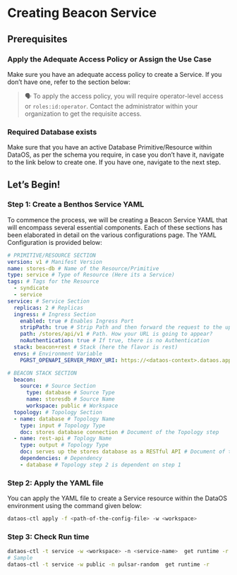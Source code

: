 # Creating Beacon Service

## Prerequisites

### Apply the Adequate Access Policy or Assign the Use Case

Make sure you have an adequate access policy to create a Service. If you don’t have one, refer to the section below:

> 🗣 To apply the access policy, you will require operator-level access or `roles:id:operator`. Contact the administrator within your organization to get the requisite access.


### Required Database exists

Make sure that you have an active Database Primitive/Resource within DataOS, as per the schema you require, in case you don’t have it, navigate to the link below to create one. If you have one, navigate to the next step.

## Let’s Begin!

### Step 1: Create a Benthos Service YAML

To commence the process, we will be creating a Beacon Service YAML that will encompass several essential components. Each of these sections has been elaborated in detail on the various configurations page. The YAML Configuration is provided below:

```yaml
# PRIMITIVE/RESOURCE SECTION
version: v1 # Manifest Version
name: stores-db # Name of the Resource/Primitive
type: service # Type of Resource (Here its a Service)
tags: # Tags for the Resource
  - syndicate
  - service
service: # Service Section
  replicas: 2 # Replicas
  ingress: # Ingress Section
    enabled: true # Enables Ingress Port
    stripPath: true # Strip Path and then forward the request to the upstream service.
    path: /stores/api/v1 # Path. How your URL is going to appear?
    noAuthentication: true # If true, there is no Authentication
  stack: beacon+rest # Stack (here the flavor is rest)
  envs: # Environment Variable
    PGRST_OPENAPI_SERVER_PROXY_URI: https://<dataos-context>.dataos.app/<database-path> # e.g. https://adapting-spaniel.dataos.app/citybase/api/v1/

# BEACON STACK SECTION
  beacon: 
    source: # Source Section
      type: database # Source Type
      name: storesdb # Source Name
      workspace: public # Workspace
  topology: # Topology Section
  - name: database # Topology Name
    type: input # Topology Type
    doc: stores database connection # Document of the Topology step
  - name: rest-api # Toplogy Name
    type: output # Topology Type
    doc: serves up the stores database as a RESTful API # Document of the Topology step
    dependencies: # Dependency
    - database # Topology step 2 is dependent on step 1
```

### Step 2: Apply the YAML file

You can apply the YAML file to create a Service resource within the DataOS environment using the command given below:

```bash
dataos-ctl apply -f <path-of-the-config-file> -w <workspace>
```

### Step 3: Check Run time

```bash
dataos-ctl -t service -w <workspace> -n <service-name>  get runtime -r
# Sample
dataos-ctl -t service -w public -n pulsar-random  get runtime -r
```